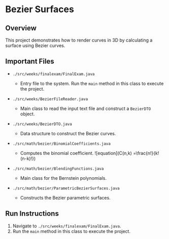 # Bezier Surfaces

## Overview

This project demonstrates how to render curves in 3D by calculating a surface using Bezier curves.

## Important Files

- `./src/weeks/finalexam/FinalExam.java`
  - Entry file to the system. Run the `main` method in this class to execute the project.

- `./src/weeks/BezierFileReader.java`
  - Main class to read the input text file and construct a `BezierDTO` object.

- `./src/weeks/BezierDTO.java`
  - Data structure to construct the Bezier curves.

- `./src/math/bezier/BinomialCoefficients.java`
  - Computes the binomial coefficient.
    ![equation](C(n,k) =\frac{n!}{k!(n-k)!})

- `./src/math/bezier/BlendingFunctions.java`
  - Main class for the Bernstein polynomials.

- `./src/math/bezier/ParametricBezierSurfaces.java`
  - Constructs the Bezier parametric surfaces.

## Run Instructions

1. Navigate to `./src/weeks/finalexam/FinalExam.java`.
2. Run the `main` method in this class to execute the project.
